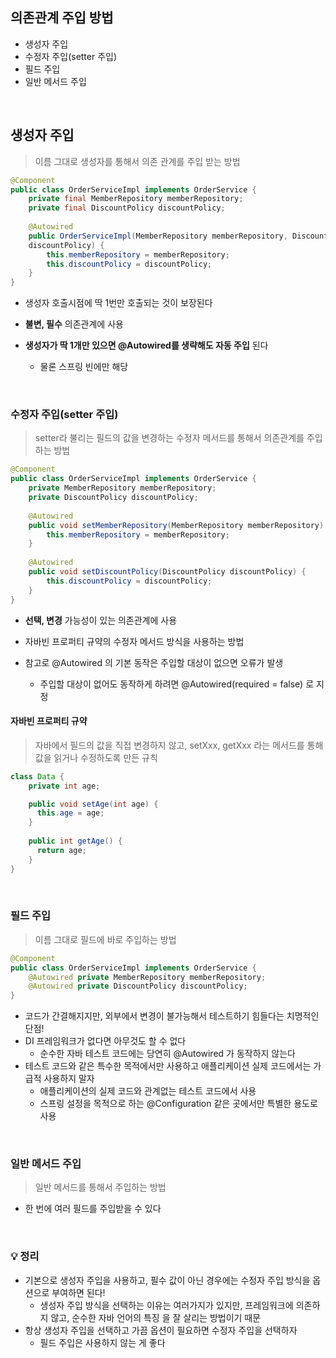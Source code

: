 ## 의존관계 주입 방법

-  생성자 주입 
- 수정자 주입(setter 주입)
- 필드 주입 
- 일반 메서드 주입

<br>

## 생성자 주입

> 이름 그대로 생성자를 통해서 의존 관계를 주입 받는 방법

```java
@Component
public class OrderServiceImpl implements OrderService {
    private final MemberRepository memberRepository;
    private final DiscountPolicy discountPolicy;
    
    @Autowired
    public OrderServiceImpl(MemberRepository memberRepository, DiscountPolicy
    discountPolicy) {
        this.memberRepository = memberRepository;
        this.discountPolicy = discountPolicy;
    }
}
```

- 생성자 호출시점에 딱 1번만 호출되는 것이 보장된다
- **불변, 필수** 의존관계에 사용


- **생성자가 딱 1개만 있으면 @Autowired를 생략해도 자동 주입** 된다
  - 물론 스프링 빈에만 해당

<br>

### 수정자 주입(setter 주입)

> setter라 불리는 필드의 값을 변경하는 수정자 메서드를 통해서 의존관계를 주입하는 방법

```java
@Component
public class OrderServiceImpl implements OrderService {
    private MemberRepository memberRepository;
    private DiscountPolicy discountPolicy;
    
    @Autowired
    public void setMemberRepository(MemberRepository memberRepository) {
        this.memberRepository = memberRepository;
    }
    
    @Autowired
    public void setDiscountPolicy(DiscountPolicy discountPolicy) {
        this.discountPolicy = discountPolicy;
    }
}
```

- **선택, 변경** 가능성이 있는 의존관계에 사용
- 자바빈 프로퍼티 규약의 수정자 메서드 방식을 사용하는 방법


- 참고로 @Autowired 의 기본 동작은 주입할 대상이 없으면 오류가 발생
  - 주입할 대상이 없어도 동작하게 하려면 @Autowired(required = false) 로 지정

#### 자바빈 프로퍼티 규약

> 자바에서 필드의 값을 직접 변경하지 않고, setXxx, getXxx 라는 메서드를 통해 값을 읽거나 수정하도록 만든 규칙

```java
class Data {
    private int age;

    public void setAge(int age) {
      this.age = age;
    }
    
    public int getAge() {
      return age;
    }
}
```

<br>

### 필드 주입

> 이름 그대로 필드에 바로 주입하는 방법

```java
@Component
public class OrderServiceImpl implements OrderService {
    @Autowired private MemberRepository memberRepository;
    @Autowired private DiscountPolicy discountPolicy;
}
```

- 코드가 간결해지지만, 외부에서 변경이 불가능해서 테스트하기 힘들다는 치명적인 단점!
- DI 프레임워크가 없다면 아무것도 할 수 없다
  - 순수한 자바 테스트 코드에는 당연히 @Autowired 가 동작하지 않는다
- 테스트 코드와 같은 특수한 목적에서만 사용하고 애플리케이션 실제 코드에서는 가급적 사용하지 말자
  - 애플리케이션의 실제 코드와 관계없는 테스트 코드에서 사용
  - 스프링 설정을 목적으로 하는 @Configuration 같은 곳에서만 특별한 용도로 사용

<br>

### 일반 메서드 주입
> 일반 메서드를 통해서 주입하는 방법

- 한 번에 여러 필드를 주입받을 수 있다

<br>

### 💡 정리
- 기본으로 생성자 주입을 사용하고, 필수 값이 아닌 경우에는 수정자 주입 방식을 옵션으로 부여하면 된다!
  - 생성자 주입 방식을 선택하는 이유는 여러가지가 있지만, 프레임워크에 의존하지 않고, 순수한 자바 언어의 특징 을 잘 살리는 방법이기 때문
- 항상 생성자 주입을 선택하고 가끔 옵션이 필요하면 수정자 주입을 선택하자
  - 필드 주입은 사용하지 않는 게 좋다
